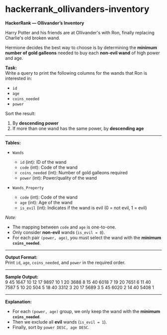 # hackerrank_ollivanders-inventory

**HackerRank — Ollivander’s Inventory**

Harry Potter and his friends are at Ollivander's with Ron, finally replacing Charlie's old broken wand.  

Hermione decides the best way to choose is by determining the **minimum number of gold galleons** needed to buy each **non-evil wand** of high power and age.  

**Task:**  
Write a query to print the following columns for the wands that Ron is interested in:  
- `id`  
- `age`  
- `coins_needed`  
- `power`  

Sort the result:  
1. By **descending power**  
2. If more than one wand has the same power, by **descending age**  

---

**Tables:**

- `Wands`  
  - `id` (int): ID of the wand  
  - `code` (int): Code of the wand  
  - `coins_needed` (int): Number of gold galleons required  
  - `power` (int): Power/quality of the wand  

- `Wands_Property`  
  - `code` (int): Code of the wand  
  - `age` (int): Age of the wand  
  - `is_evil` (int): Indicates if the wand is evil (0 = not evil, 1 = evil)  

*Note:*  
- The mapping between `code` and `age` is one-to-one.  
- Only consider **non-evil** wands (`is_evil = 0`).  
- For each pair `(power, age)`, you must select the wand with the **minimum `coins_needed`**.  

---

**Output Format:**  
Print `id`, `age`, `coins_needed`, and `power` in the required order.  

---

**Sample Output:**  
9 45 1647 10
12 17 9897 10
1 20 3688 8
15 40 6018 7
19 20 7651 6
11 40 7587 5
10 20 504 5
18 40 3312 3
20 17 5689 3
5 45 6020 2
14 40 5408 1


---

**Explanation:**  
- For each `(power, age)` group, we only keep the wand with the **minimum `coins_needed`**.  
- Then we exclude all **evil** wands (`is_evil = 1`).  
- Finally, sort by `power DESC, age DESC`.  
